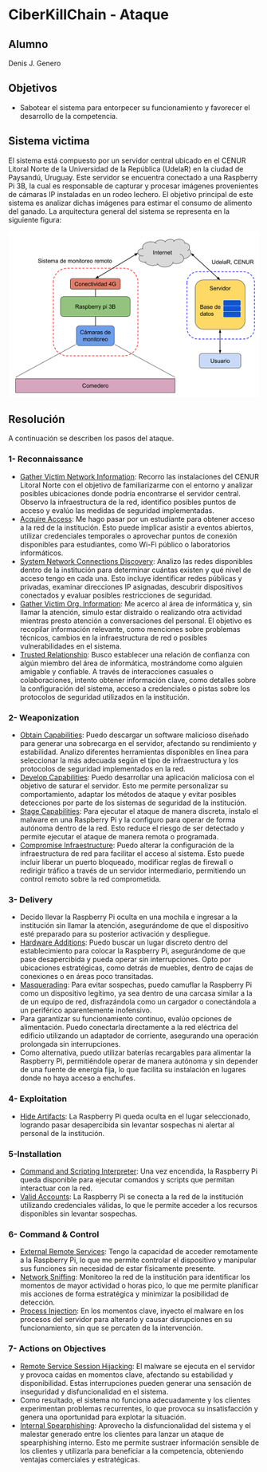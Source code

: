 # CiberKillChain - Ataque
## Alumno
Denis J. Genero
## Objetivos
- Sabotear el sistema para entorpecer su funcionamiento y favorecer el desarrollo de la competencia.

## Sistema victima
El sistema está compuesto por un servidor central ubicado en el CENUR Litoral Norte de la Universidad de la República (UdelaR) en la ciudad de Paysandú, Uruguay. Este servidor se encuentra conectado a una Raspberry Pi 3B, la cual es responsable de capturar y procesar imágenes provenientes de cámaras IP instaladas en un rodeo lechero. El objetivo principal de este sistema es analizar dichas imágenes para estimar el consumo de alimento del ganado. La arquitectura general del sistema se representa en la siguiente figura:

![Figura 1](Imagenes/Figura1.png)

## Resolución
A continuación se describen los pasos del ataque.

### 1- Reconnaissance
- [Gather Victim Network Information](https://attack.mitre.org/techniques/T1592/): Recorro las instalaciones del CENUR Litoral Norte con el objetivo de familiarizarme con el entorno y analizar posibles ubicaciones donde podría encontrarse el servidor central. Observo la infraestructura de la red, identifico posibles puntos de acceso y evalúo las medidas de seguridad implementadas.
- [Acquire Access](https://attack.mitre.org/techniques/T1650/): Me hago pasar por un estudiante para obtener acceso a la red de la institución. Esto puede implicar asistir a eventos abiertos, utilizar credenciales temporales o aprovechar puntos de conexión disponibles para estudiantes, como Wi-Fi público o laboratorios informáticos.
- [System Network Connections Discovery](https://attack.mitre.org/techniques/T1049/): Analizo las redes disponibles dentro de la institución para determinar cuántas existen y qué nivel de acceso tengo en cada una. Esto incluye identificar redes públicas y privadas, examinar direcciones IP asignadas, descubrir dispositivos conectados y evaluar posibles restricciones de seguridad.
- [Gather Victim Org. Information](https://attack.mitre.org/techniques/T1591/): Me acerco al área de informática y, sin llamar la atención, simulo estar distraído o realizando otra actividad mientras presto atención a conversaciones del personal. El objetivo es recopilar información relevante, como menciones sobre problemas técnicos, cambios en la infraestructura de red o posibles vulnerabilidades en el sistema.
- [Trusted Relationship](https://attack.mitre.org/techniques/T1199/): Busco establecer una relación de confianza con algún miembro del área de informática, mostrándome como alguien amigable y confiable. A través de interacciones casuales o colaboraciones, intento obtener información clave, como detalles sobre la configuración del sistema, acceso a credenciales o pistas sobre los protocolos de seguridad utilizados en la institución.

### 2- Weaponization
- [Obtain Capabilities](https://attack.mitre.org/techniques/T1588/): Puedo descargar un software malicioso diseñado para generar una sobrecarga en el servidor, afectando su rendimiento y estabilidad. Analizo diferentes herramientas disponibles en línea para seleccionar la más adecuada según el tipo de infraestructura y los protocolos de seguridad implementados en la red.
- [Develop Capabilities](https://attack.mitre.org/techniques/T1587/): Puedo desarrollar una aplicación maliciosa con el objetivo de saturar el servidor. Esto me permite personalizar su comportamiento, adaptar los métodos de ataque y evitar posibles detecciones por parte de los sistemas de seguridad de la institución.
- [Stage Capabilities](https://attack.mitre.org/techniques/T1608/): Para ejecutar el ataque de manera discreta, instalo el malware en una Raspberry Pi y la configuro para operar de forma autónoma dentro de la red. Esto reduce el riesgo de ser detectado y permite ejecutar el ataque de manera remota o programada.
- [Compromise Infraestructure](https://attack.mitre.org/techniques/T1584/): Puedo alterar la configuración de la infraestructura de red para facilitar el acceso al sistema. Esto puede incluir liberar un puerto bloqueado, modificar reglas de firewall o redirigir tráfico a través de un servidor intermediario, permitiendo un control remoto sobre la red comprometida.



### 3- Delivery
- Decido llevar la Raspberry Pi oculta en una mochila e ingresar a la institución sin llamar la atención, asegurándome de que el dispositivo esté preparado para su posterior activación y despliegue.
- [Hardware Additions](https://attack.mitre.org/techniques/T1200/): Puedo buscar un lugar discreto dentro del establecimiento para colocar la Raspberry Pi, asegurándome de que pase desapercibida y pueda operar sin interrupciones. Opto por ubicaciones estratégicas, como detrás de muebles, dentro de cajas de conexiones o en áreas poco transitadas.
- [Masquerading](https://attack.mitre.org/techniques/T1036/): Para evitar sospechas, puedo camuflar la Raspberry Pi como un dispositivo legítimo, ya sea dentro de una carcasa similar a la de un equipo de red, disfrazándola como un cargador o conectándola a un periférico aparentemente inofensivo.
- Para garantizar su funcionamiento continuo, evalúo opciones de alimentación. Puedo conectarla directamente a la red eléctrica del edificio utilizando un adaptador de corriente, asegurando una operación prolongada sin interrupciones.
- Como alternativa, puedo utilizar baterías recargables para alimentar la Raspberry Pi, permitiéndole operar de manera autónoma y sin depender de una fuente de energía fija, lo que facilita su instalación en lugares donde no haya acceso a enchufes.

### 4- Exploitation
- [Hide Artifacts](https://attack.mitre.org/techniques/T1564/): La Raspberry Pi queda oculta en el lugar seleccionado, logrando pasar desapercibida sin levantar sospechas ni alertar al personal de la institución.


### 5-Installation
- [Command and Scripting Interpreter](https://attack.mitre.org/techniques/T1059/): Una vez encendida, la Raspberry Pi queda disponible para ejecutar comandos y scripts que permitan interactuar con la red.
- [Valid Accounts](https://attack.mitre.org/techniques/T1078/): La Raspberry Pi se conecta a la red de la institución utilizando credenciales válidas, lo que le permite acceder a los recursos disponibles sin levantar sospechas.

### 6- Command & Control
- [External Remote Services](https://attack.mitre.org/techniques/T1133/): Tengo la capacidad de acceder remotamente a la Raspberry Pi, lo que me permite controlar el dispositivo y manipular sus funciones sin necesidad de estar físicamente presente.
- [Network Sniffing](https://attack.mitre.org/techniques/T1040/): Monitoreo la red de la institución para identificar los momentos de mayor actividad o horas pico, lo que me permite planificar mis acciones de forma estratégica y minimizar la posibilidad de detección.
- [Process Injection](https://attack.mitre.org/techniques/T1055/): En los momentos clave, inyecto el malware en los procesos del servidor para alterarlo y causar disrupciones en su funcionamiento, sin que se percaten de la intervención.


### 7- Actions on Objectives
- [Remote Service Session Hijacking](https://attack.mitre.org/techniques/T1563/): El malware se ejecuta en el servidor y provoca caídas en momentos clave, afectando su estabilidad y disponibilidad. Estas interrupciones pueden generar una sensación de inseguridad y disfuncionalidad en el sistema.
- Como resultado, el sistema no funciona adecuadamente y los clientes experimentan problemas recurrentes, lo que provoca su insatisfacción y genera una oportunidad para explotar la situación.
- [Internal Spearphishing](https://attack.mitre.org/techniques/T1534/): Aprovecho la disfuncionalidad del sistema y el malestar generado entre los clientes para lanzar un ataque de spearphishing interno. Esto me permite sustraer información sensible de los clientes y utilizarla para beneficiar a la competencia, obteniendo ventajas comerciales y estratégicas.